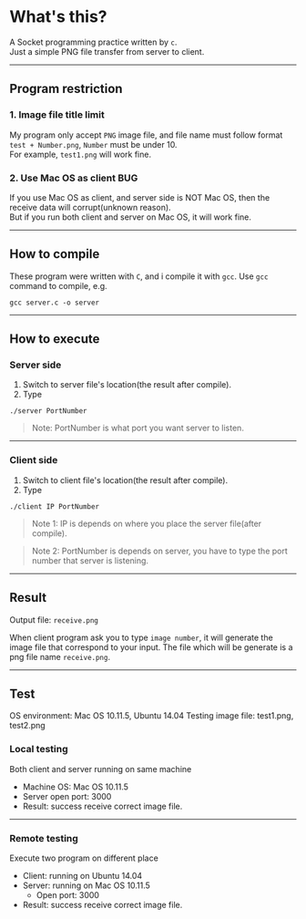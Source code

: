 # What's this?
A Socket programming practice written by `c`.  
Just a simple PNG file transfer from server to client.
***
## Program restriction
### 1. Image file title limit
My program only accept `PNG` image file, and file name must follow format   `test + Number.png`, `Number` must be under 10.  
For example, `test1.png` will work fine.

### 2. Use Mac OS as client BUG
If you use Mac OS as client, and server side is NOT Mac OS, then the receive data will corrupt(unknown reason).  
But if you run both client and server on Mac OS, it will work fine.  
***
## How to compile
These program were written with `C`, and i compile it with `gcc`.
Use `gcc` command to compile, e.g. 
```
gcc server.c -o server
```
***
## How to execute
### Server side
1. Switch to server file's location(the result after compile).
2. Type 
```
./server PortNumber
```

> Note: PortNumber is what port you want server to listen.
***
### Client side
1. Switch to client file's location(the result after compile).
2. Type 
```
./client IP PortNumber
```

> Note 1: IP is depends on where you place the server file(after compile).  

> Note 2: PortNumber is depends on server, you have to type the port number that server is listening.
***
## Result
Output file: `receive.png`

When client program ask you to type `image number`, it will generate the image file that correspond to your input.
The file which will be generate is a png file name `receive.png`.
***
## Test
OS environment: Mac OS 10.11.5, Ubuntu 14.04
Testing image file: test1.png, test2.png

### Local testing
Both client and server running on same machine
- Machine OS: Mac OS 10.11.5
- Server open port: 3000
- Result: success receive correct image file.

***

### Remote testing
  Execute two program on different place
- Client: running on Ubuntu 14.04
- Server: running on Mac OS 10.11.5
  - Open port: 3000
- Result: success receive correct image file.
